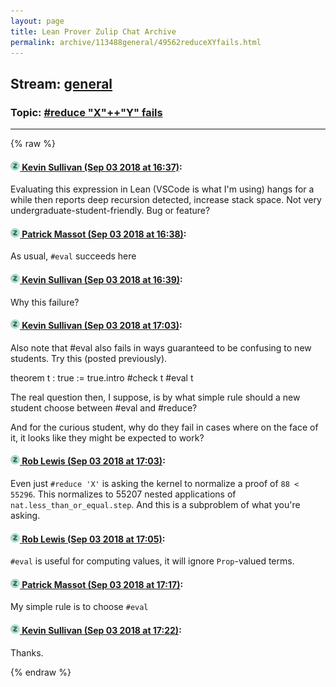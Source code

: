 ```yaml
---
layout: page
title: Lean Prover Zulip Chat Archive 
permalink: archive/113488general/49562reduceXYfails.html
---
```


## Stream: [general](index.html)
### Topic: [#reduce "X"++"Y" fails](49562reduceXYfails.html)

---


{% raw %}
#### [![Click to go to Zulip](../../assets/img/zulip2.png) Kevin Sullivan (Sep 03 2018 at 16:37)](https://leanprover.zulipchat.com/#narrow/stream/113488-general/topic/%23reduce%20%22X%22%2B%2B%22Y%22%20fails/near/133264218):
Evaluating this expression in Lean (VSCode is what I'm using) hangs for a while then reports deep recursion detected, increase stack space. Not very undergraduate-student-friendly. Bug or feature?

#### [![Click to go to Zulip](../../assets/img/zulip2.png) Patrick Massot (Sep 03 2018 at 16:38)](https://leanprover.zulipchat.com/#narrow/stream/113488-general/topic/%23reduce%20%22X%22%2B%2B%22Y%22%20fails/near/133264296):
As usual, `#eval` succeeds here

#### [![Click to go to Zulip](../../assets/img/zulip2.png) Kevin Sullivan (Sep 03 2018 at 16:39)](https://leanprover.zulipchat.com/#narrow/stream/113488-general/topic/%23reduce%20%22X%22%2B%2B%22Y%22%20fails/near/133264323):
Why this failure?

#### [![Click to go to Zulip](../../assets/img/zulip2.png) Kevin Sullivan (Sep 03 2018 at 17:03)](https://leanprover.zulipchat.com/#narrow/stream/113488-general/topic/%23reduce%20%22X%22%2B%2B%22Y%22%20fails/near/133265394):
Also note that #eval also fails in ways guaranteed to be confusing to new students. Try this (posted previously).

theorem t : true := true.intro
#check t
#eval t

The real question then, I suppose, is by what simple rule should a new student choose between #eval and #reduce?

And for the curious student, why do they fail in cases where on the face of it, it looks like they might be expected to work?

#### [![Click to go to Zulip](../../assets/img/zulip2.png) Rob Lewis (Sep 03 2018 at 17:03)](https://leanprover.zulipchat.com/#narrow/stream/113488-general/topic/%23reduce%20%22X%22%2B%2B%22Y%22%20fails/near/133265406):
Even just `#reduce 'X'` is asking the kernel to normalize a proof of `88 < 55296`. This normalizes to 55207 nested applications of `nat.less_than_or_equal.step`. And this is a subproblem of what you're asking.

#### [![Click to go to Zulip](../../assets/img/zulip2.png) Rob Lewis (Sep 03 2018 at 17:05)](https://leanprover.zulipchat.com/#narrow/stream/113488-general/topic/%23reduce%20%22X%22%2B%2B%22Y%22%20fails/near/133265477):
`#eval` is useful for computing values, it will ignore `Prop`-valued terms.

#### [![Click to go to Zulip](../../assets/img/zulip2.png) Patrick Massot (Sep 03 2018 at 17:17)](https://leanprover.zulipchat.com/#narrow/stream/113488-general/topic/%23reduce%20%22X%22%2B%2B%22Y%22%20fails/near/133266004):
My simple rule is to choose `#eval`

#### [![Click to go to Zulip](../../assets/img/zulip2.png) Kevin Sullivan (Sep 03 2018 at 17:22)](https://leanprover.zulipchat.com/#narrow/stream/113488-general/topic/%23reduce%20%22X%22%2B%2B%22Y%22%20fails/near/133266225):
Thanks.


{% endraw %}

